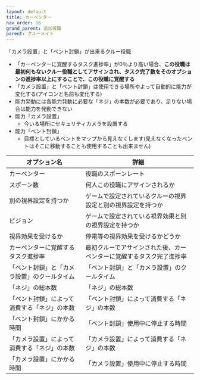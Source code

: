 ```yaml
---
layout: default
title: カーペンター
nav_order: 16
grand_parent: 追加役職
parent: クルーメイト
---
```


「カメラ設置」と「ベント封鎖」が出来るクルー役職
- 「カーペンターに覚醒するタスク進捗率」が0％より高い場合、**この役職は最初何もないクルー役職としてアサインされ、タスク完了数をそのオプションの進捗率以上にすることで、この役職に覚醒する**
- 「カメラ設置」と「ベント封鎖」は使用できる場所やよって自動的に能力が変化する(アイコンと名前も変化する)
- 能力発動には各能力発動に必要な「ネジ」の本数が必要であり、足りない場合は能力を発動できない
- 能力「カメラ設置」
  - 今いる場所にセキュリティカメラを設置する
- 能力「ベント封鎖」
  - 目標としているベントをマップから見えなくします(見えなくなったベントはそこに移動することも使用することも出来ません)


|  オプション名 |  詳細  |
| ---- | ---- |
|  カーペンター  | 役職のスポーンレート |
|  スポーン数  | 何人この役職にアサインされるか |
|  別の視界設定を持つか  |  ゲームで設定されているクルーの視界設定と別の視界設定を持つか  |
|  ビジョン  |  ゲームで設定されている視界効果と別の視界設定を持つか  |
|  視界効果を受けるか  |  停電等の視界効果を受けるかどうか  |
|  カーペンターに覚醒するタスク進捗率  | 最初クルーでアサインされた後、カーペンターに覚醒するタスク完了進捗率 |
|  「ベント封鎖」と「カメラ設置」のクールタイム  |  「ベント封鎖」と「カメラ設置」のクールタイム  |
|  「ネジ」の総本数  |  「ネジ」の総本数  |
|  「ベント封鎖」によって消費する「ネジ」の本数  |  「ベント封鎖」によって消費する「ネジ」の本数  |
|  「ベント封鎖」にかかる時間  |  「ベント封鎖」使用中に停止する時間  |
|  「カメラ設置」によって消費する「ネジ」の本数  |  「カメラ設置」によって消費する「ネジ」の本数  |
|  「カメラ設置」にかかる時間  |  「カメラ設置」使用中に停止する時間  |
